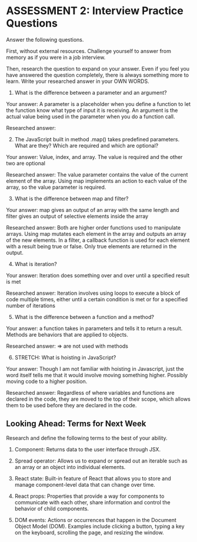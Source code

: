 # ASSESSMENT 2: Interview Practice Questions

Answer the following questions.

First, without external resources. Challenge yourself to answer from memory as if you were in a job interview.

Then, research the question to expand on your answer. Even if you feel you have answered the question completely, there is always something more to learn. Write your researched answer in your OWN WORDS.

1. What is the difference between a parameter and an argument?

Your answer: A parameter is a placeholder when you define a function to let the function know what type of input it is receiving. An argument is the actual value being used in the parameter when you do a function call.

Researched answer:

2. The JavaScript built in method .map() takes predefined parameters. What are they? Which are required and which are optional?

Your answer: Value, index, and array.  The value is required and the other two are optional

Researched answer: The value parameter contains the value of the current element of the array. Using map implements an action to each value of the array, so the value parameter is required.

3. What is the difference between map and filter?

Your answer: map gives an output of an array with the same length and filter gives an output of selective elements inside the array 

Researched answer: Both are higher order functions used to manipulate arrays. Using map mutates each element in the array and outputs an array of the new elements. In a filter, a callback function is used for each element with a result being true or false.  Only true elements are returned in the output.

4. What is iteration?

Your answer: Iteration does something over and over until a specified result is met

Researched answer: Iteration involves using loops to execute a block of code multiple times, either until a certain condition is met or for a specified number of iterations

5. What is the difference between a function and a method?

Your answer: a function takes in parameters and tells it to return a result. Methods are behaviors that are applied to objects.

Researched answer: => are not used with methods

6. STRETCH: What is hoisting in JavaScript?

Your answer: Though I am not familiar with hoisting in Javascript, just the word itself tells me that it would involve moving something higher. Possibly moving code to a higher position.

Researched answer: Regardless of where variables and functions are declared in the code, they are moved to the top of their scope, which allows them to be used before they are declared in the code.

## Looking Ahead: Terms for Next Week

Research and define the following terms to the best of your ability.

1. Component: Returns data to the user interface through JSX.

2. Spread operator: Allows us to expand or spread out an iterable such as an array or an object into individual elements.

3. React state: Built-in feature of React that allows you to store and manage component-level data that can change over time.

4. React props: Properties that provide a way for components to communicate with each other, share information and control the behavior of child components.

5. DOM events: Actions or occurrences that happen in the Document Object Model (DOM). Examples include clicking a button, typing a key on the keyboard, scrolling the page, and resizing the window. 
